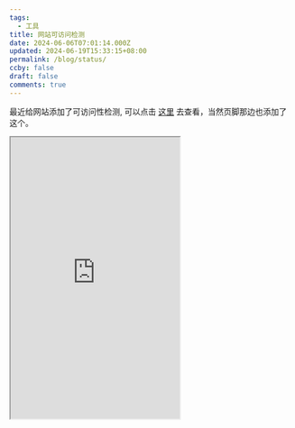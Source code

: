 ```yaml
---
tags:
  - 工具
title: 网站可访问检测
date: 2024-06-06T07:01:14.000Z
updated: 2024-06-19T15:33:15+08:00
permalink: /blog/status/
ccby: false
draft: false
comments: true
---
```


最近给网站添加了可访问性检测, 可以点击 [这里](https://status.iceprosurface.com/) 去查看，当然页脚那边也添加了这个。

<iframe src="https://status.iceprosurface.com/" width="300" height="500" />

<br >



检测服务用的是 [https://uptimerobot.com/](https://uptimerobot.com/) 一般来说免费的方案已经够使用了，前端使用的是 [https://github.com/imsyy/site-status](https://github.com/imsyy/site-status) 有想做站点监测的可以考虑用它实现。
